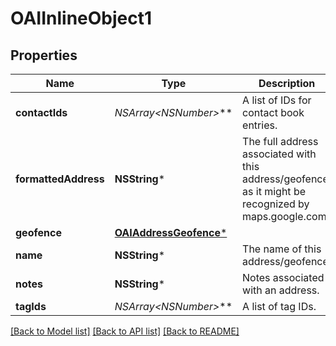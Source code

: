 # OAIInlineObject1

## Properties
Name | Type | Description | Notes
------------ | ------------- | ------------- | -------------
**contactIds** | **NSArray&lt;NSNumber*&gt;*** | A list of IDs for contact book entries. | [optional] 
**formattedAddress** | **NSString*** | The full address associated with this address/geofence, as it might be recognized by maps.google.com | [optional] 
**geofence** | [**OAIAddressGeofence***](OAIAddressGeofence.md) |  | [optional] 
**name** | **NSString*** | The name of this address/geofence | [optional] 
**notes** | **NSString*** | Notes associated with an address. | [optional] 
**tagIds** | **NSArray&lt;NSNumber*&gt;*** | A list of tag IDs. | [optional] 

[[Back to Model list]](../README.md#documentation-for-models) [[Back to API list]](../README.md#documentation-for-api-endpoints) [[Back to README]](../README.md)


